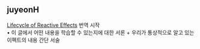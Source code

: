 <h2>juyeonH</h2><a href="https://www.notion.so/study66/Lifecycle-of-Reactive-Effects-35fa0f6b7b7c489397fdd593d41dd406?pvs=4">Lifecycle of Reactive Effects</a> 번역 시작<br>• 이 글에서 어떤 내용을 학습할 수 있는지에 대한 서론 + 우리가 통상적으로 알고 있는 이펙트의 내용 간단 서술